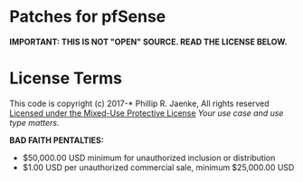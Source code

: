 # Patches for pfSense

**IMPORTANT: THIS IS NOT "OPEN" SOURCE. READ THE LICENSE BELOW.**

# License Terms

This code is copyright (c) 2017-* Phillip R. Jaenke, All rights reserved
[Licensed under the Mixed-Use Protective License](https://github.com/rootwyrm/rootcore/MUPL.md)
*Your use case and use type matters.*

**BAD FAITH PENTALTIES:**
* $50,000.00 USD minimum for unauthorized inclusion or distribution
* $1.00 USD per unauthorized commercial sale, minimum $25,000.00 USD
